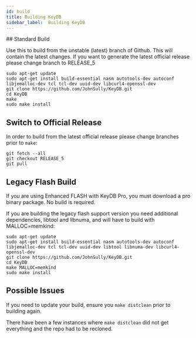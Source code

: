 ```yaml
---
id: build
title: Building KeyDB
sidebar_label:  Building KeyDB
---
```

<div id="blog_body">
## Standard Build

Use this to build from the unstable (latest) branch of Github. This will contain the latest changes. If you want to generate the latest official release please change branch to RELEASE_5

```
sudo apt-get update
sudo apt-get install build-essential nasm autotools-dev autoconf libjemalloc-dev tcl tcl-dev uuid-dev libcurl4-openssl-dev
git clone https://github.com/JohnSully/KeyDB.git
cd KeyDB
make
sudo make install
```

## Switch to Official Release

In order to build from the latest official release please change branches prior to `make`:

```
git fetch --all
git checkout RELEASE_5
git pull
```

## Legacy Flash Build

If you are using Enhanced FLASH with KeyDB Pro, you must download a pro binary package. No build is required. 

If you are building the legacy flash support version you need additional dependencies, libtool and libnuma, and will have to build with MALLOC=memkind:

```
sudo apt-get update
sudo apt-get install build-essential nasm autotools-dev autoconf libjemalloc-dev tcl tcl-dev uuid-dev libtool libnuma-dev libcurl4-openssl-dev
git clone https://github.com/JohnSully/KeyDB.git
cd KeyDB
make MALLOC=memkind
sudo make install
```

## Possible Issues

If you need to update your build, ensure you `make distclean` prior to building again. 

There have been a few instances where `make distclean` did not get everything and the repo had to be recloned.
</div>
